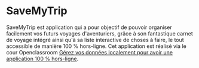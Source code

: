 # SaveMyTrip

SaveMyTrip est application qui a pour objectif de pouvoir organiser facilement vos futurs voyages d'aventuriers, grâce à son fantastique carnet de voyage intégré ainsi qu'à sa liste interactive de choses à faire, le tout accessible de manière 100 % hors-ligne.
Cet application est réalisé via le cour Openclassroom [Gérez vos données localement pour avoir une application 100 % hors-ligne](https://openclassrooms.com/fr/courses/4568746-gerez-vos-donnees-localement-pour-avoir-une-application-100-hors-ligne).